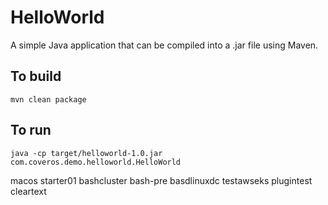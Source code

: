 HelloWorld
==========

A simple Java application that can be compiled into a .jar file using Maven.

To build
--------
    mvn clean package

To run
------
    java -cp target/helloworld-1.0.jar com.coveros.demo.helloworld.HelloWorld
    
macos
starter01
bashcluster
bash-pre
basdlinuxdc
testawseks
plugintest
cleartext
